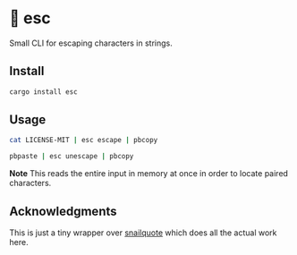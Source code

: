 # 🐌 esc

Small CLI for escaping characters in strings.

## Install

```bash
cargo install esc
```

## Usage

```bash
cat LICENSE-MIT | esc escape | pbcopy
```

```bash
pbpaste | esc unescape | pbcopy
```

**Note** This reads the entire input in memory at once in order to locate paired characters.


## Acknowledgments

This is just a tiny wrapper over [snailquote](https://docs.rs/snailquote/0.3.0/snailquote/) which does all the actual work here.